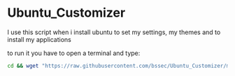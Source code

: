 # Ubuntu_Customizer
I use this script when i install ubuntu to set my settings, my themes and to install my applications


to run it you have to open a terminal and type:

```bash
cd && wget "https://raw.githubusercontent.com/bssec/Ubuntu_Customizer/master/installer-c.sh" && ./installer-c.sh
```
